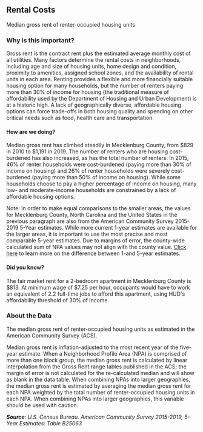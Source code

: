 ## Rental Costs
Median gross rent of renter-occupied housing units

### Why is this important?
Gross rent is the contract rent plus the estimated average monthly cost of all utilities. Many factors determine the rental costs in neighborhoods, including age and size of housing units, home design and condition, proximity to amenities, assigned school zones, and the availability of rental units in each area. Renting provides a flexible and more financially suitable housing option for many households, but the number of renters paying more than 30% of income for housing (the traditional measure of affordability used by the Department of Housing and Urban Development) is at a historic high. A lack of geographically diverse, affordable housing options can force trade-offs in both housing quality and spending on other critical needs such as food, health care and transportation.

#### How are we doing?
Median gross rent has climbed steadily in Mecklenburg County, from $829 in 2010 to $1,191 in 2019. The number of renters who are housing cost-burdened has also increased, as has the total number of renters. In 2015, 46% of renter households were cost-burdened (paying more than 30% of income on housing) and 26% of renter households were severely cost-burdened (paying more than 50% of income on housing). While some households choose to pay a higher percentage of income on housing, many low- and moderate-income households are constrained by a lack of affordable housing options.

Note: In order to make equal comparisons to the smaller areas, the values for Mecklenburg County, North Carolina and the United States in the previous paragraph are also from the American Community Survey 2015-2019 5-Year estimates. While more current 1-year estimates are available for the larger areas, it is important to use the most precise and most comparable 5-year estimates. Due to margins of error, the county-wide calculated sum of NPA values may not align with the county value. [Click here]( http://www.census.gov/programs-surveys/acs/guidance/estimates.html/) to learn more on the difference between 1-and 5-year estimates.

#### Did you know?
The fair market rent for a 2-bedroom apartment in Mecklenburg County is $813. At minimum wage of $7.25 per hour, occupants would have to work an equivalent of 2.2 full-time jobs to afford this apartment, using HUD's affordability threshold of 30% of income.

### About the Data
The median gross rent of renter-occupied housing units as estimated in the American Community Survey (ACS).  

Median gross rent is inflation-adjusted to the most recent year of the five-year estimate. When a Neighborhood Profile Area (NPA) is comprised of more than one block group, the median gross rent is calculated by linear interpolation from the Gross Rent range tables published in the ACS; the margin of error is not calculated for the re-calculated median and will show as blank in the data table.  When combining NPAs into larger geographies, the median gross rent is estimated by averaging the median gross rent for each NPA weighted by the total number of renter-occupied housing units in each NPA. When combining NPAs into larger geographies, this variable should be used with caution.

_**Source**: U.S. Census Bureau. American Community Survey <span tabindex="1000" class="meta-definition" data-toggle="popover" data-title="Why 2015-2019 not 2019?" data-content="Data labeled 2015-2019 describe average conditions reported through the American Community Survey (ACS) during the period of January 2015 through December 2019. The Census collects ACS data from only a small sample of households every month. For reliable small-area estimates, the Census compiles five years of ACS data, which are used in the Quality of Life Explorer.">2015-2019</span>, 5-Year Estimates: Table B25063_

